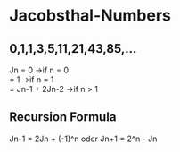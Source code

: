 Jacobsthal-Numbers
==================

0,1,1,3,5,11,21,43,85,...
-------------------------

Jn 		= 0				->if n = 0                   	
		= 1 			->if n = 1               
		= Jn-1 + 2Jn-2 	->if  n > 1   

Recursion Formula
-----------------
Jn-1 = 2Jn + (-1)^n oder Jn+1 = 2^n - Jn		
		